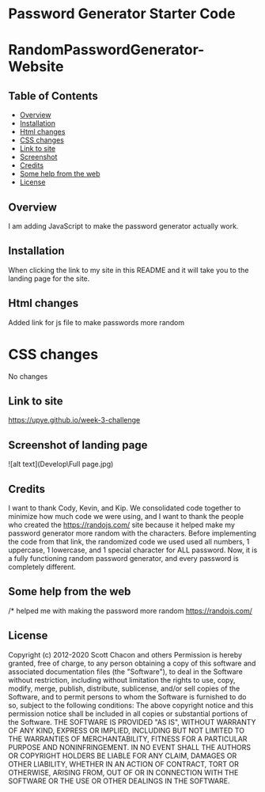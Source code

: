 # Password Generator Starter Code


# RandomPasswordGenerator-Website
## Table of Contents 
* [Overview](#overview)
* [Installation](#installation)
* [Html changes](#html-changes)
* [CSS changes](#css-changes)
* [Link to site](#link-to-site)
* [Screenshot](#screenshot-of-landing-page)
* [Credits](#credits)
* [Some help from the web](#some-help-from-the-web)
* [License](#license)

## Overview
I am adding JavaScript to make the password generator actually work.
## Installation
When clicking the link to my site in this README and it will take you to the landing page for the site. 
## Html changes
Added link for js file to make passwords more random
# CSS changes
No changes
## Link to site
https://upye.github.io/week-3-challenge
## Screenshot of landing page
![alt text](Develop\Full page.jpg)
## Credits
I want to thank Cody, Kevin, and Kip. We consolidated code together to minimize how much code we were using, and I want to thank the people who created the https://randojs.com/ site because it helped make my password generator more random with the characters. Before implementing the code from that link, the randomized code we used used all numbers, 1 uppercase, 1 lowercase, and 1 special character for ALL password. Now, it is a fully functioning random password generator, and every password is completely different.
## Some help from the web
/* helped me with making the password more random
https://randojs.com/
## License
Copyright (c) 2012-2020 Scott Chacon and others
Permission is hereby granted, free of charge, to any person obtaining
a copy of this software and associated documentation files (the
"Software"), to deal in the Software without restriction, including
without limitation the rights to use, copy, modify, merge, publish,
distribute, sublicense, and/or sell copies of the Software, and to
permit persons to whom the Software is furnished to do so, subject to
the following conditions:
The above copyright notice and this permission notice shall be
included in all copies or substantial portions of the Software.
THE SOFTWARE IS PROVIDED "AS IS", WITHOUT WARRANTY OF ANY KIND,
EXPRESS OR IMPLIED, INCLUDING BUT NOT LIMITED TO THE WARRANTIES OF
MERCHANTABILITY, FITNESS FOR A PARTICULAR PURPOSE AND
NONINFRINGEMENT. IN NO EVENT SHALL THE AUTHORS OR COPYRIGHT HOLDERS BE
LIABLE FOR ANY CLAIM, DAMAGES OR OTHER LIABILITY, WHETHER IN AN ACTION
OF CONTRACT, TORT OR OTHERWISE, ARISING FROM, OUT OF OR IN CONNECTION
WITH THE SOFTWARE OR THE USE OR OTHER DEALINGS IN THE SOFTWARE.
